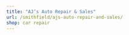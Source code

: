 ```yaml
---
title: "AJ’s Auto Repair & Sales"
url: /smithfield/ajs-auto-repair-and-sales/
shop: car repair
---
```

